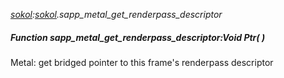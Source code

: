 _[sokol](../../modules/sokol/sokol-module.md):[sokol](../../modules/sokol/sokol-module.md).sapp\_metal\_get\_renderpass\_descriptor_
##### Function sapp\_metal\_get\_renderpass\_descriptor:Void Ptr(  )
Metal: get bridged pointer to this frame's renderpass descriptor
